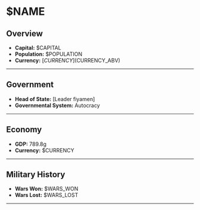 # $NAME

## Overview

- **Capital:** $CAPITAL
- **Population:** $POPULATION
- **Currency:** [$CURRENCY] ($CURRENCY_ABV)

---

## Government

- **Head of State:** [Leader fiyamen]
- **Governmental System:** Autocracy

---

## Economy

- **GDP:** 789.8g
- **Currency:** $CURRENCY

---

## Military History

- **Wars Won:** $WARS_WON
- **Wars Lost:** $WARS_LOST

---

